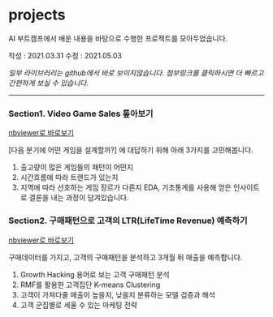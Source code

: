 # **projects**
AI 부트캠프에서 배운 내용을 바탕으로 수행한 프로젝트를 모아두었습니다.

작성 : 2021.03.31
수정 : 2021.05.03

*일부 라이브러리는 github에서 바로 보이지않습니다. 첨부링크를 클릭하시면 더 빠르고 간편하게 보실 수 있습니다.*

---


### **Section1. Video Game Sales 톺아보기**
[nbviewer로 바로보기](https://nbviewer.jupyter.org/github/scarletdskim/projects/blob/main/AI_02_%EA%B9%80%EB%8B%A4%EC%86%94_Section1.ipynb)

[다음 분기에 어떤 게임을 설계할까?] 에 대답하기 위해 아래 3가지를 고민해봅니다.
1) 출고량이 많은 게임들의 패턴이 어떤지
2) 시간흐름에 따라 트렌드가 있는지
3) 지역에 따라 선호하는 게임 장르가 다른지
EDA, 기초통계를 사용해 얻은 인사이트로 결론을 내는 과정이 담겨있습니다.


### **Section2. 구매패턴으로 고객의 LTR(LifeTime Revenue) 예측하기**
[nbviewer로 바로보기](https://nbviewer.jupyter.org/github/scarletdskim/projects/blob/main/AI_02_%EA%B9%80%EB%8B%A4%EC%86%94_Section2.ipynb)

구매데이터를 가지고, 고객의 구매패턴을 분석하고 3개월 뒤 매출을 예측합니다.
1) Growth Hacking 용어로 보는 고객 구매패턴 분석
2) RMF를 활용한 고객집단 K-means Clustering
3) 고객이 가져다줄 매출이 높을지, 낮을지 분류하는 모델 검증과 해석 
4) 고객 군집별로 세울 수 있는 마케팅 전략

